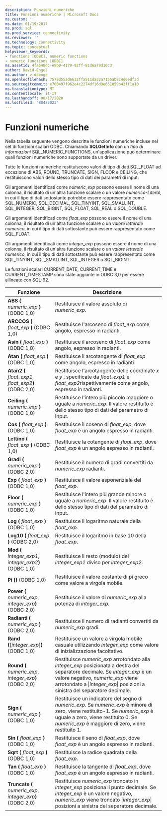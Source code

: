 ```yaml
---
description: Funzioni numeriche
title: Funzioni numeriche | Microsoft Docs
ms.custom: ''
ms.date: 01/19/2017
ms.prod: sql
ms.prod_service: connectivity
ms.reviewer: ''
ms.technology: connectivity
ms.topic: conceptual
helpviewer_keywords:
- functions [ODBC], numeric functions
- numeric functions [ODBC]
ms.assetid: 4fa548dc-e8b0-4179-92ff-81d6a79d10c3
author: David-Engel
ms.author: v-daenge
ms.openlocfilehash: 7575d55ad6632ffa511da32a7155ab8c4d0edf3d
ms.sourcegitcommit: e700497f962e4c2274df16d9e651059b42ff1a10
ms.translationtype: MT
ms.contentlocale: it-IT
ms.lasthandoff: 08/17/2020
ms.locfileid: "88425023"
---
```

# <a name="numeric-functions"></a>Funzioni numeriche
Nella tabella seguente vengono descritte le funzioni numeriche incluse nel set di funzioni scalari ODBC. Chiamando **SQLGetInfo** con un *tipo di informazioni* SQL_NUMERIC_FUNCTIONS, un'applicazione può determinare quali funzioni numeriche sono supportate da un driver.  
  
 Tutte le funzioni numeriche restituiscono valori di tipo di dati SQL_FLOAT ad eccezione di ABS, ROUND, TRUNCATE, SIGN, FLOOR e CEILING, che restituiscono valori dello stesso tipo di dati dei parametri di input.  
  
 Gli argomenti identificati come *numeric_exp* possono essere il nome di una colonna, il risultato di un'altra funzione scalare o un valore *numerico-Litera*l, in cui il tipo di dati sottostante potrebbe essere rappresentato come SQL_NUMERIC, SQL_DECIMAL, SQL_TINYINT, SQL_SMALLINT, SQL_INTEGER, SQL_BIGINT, SQL_FLOAT, SQL_REAL o SQL_DOUBLE.  
  
 Gli argomenti identificati come *float_exp* possono essere il nome di una colonna, il risultato di un'altra funzione scalare o un *valore letterale numerico*, in cui il tipo di dati sottostante può essere rappresentato come SQL_FLOAT.  
  
 Gli argomenti identificati come *integer_exp* possono essere il nome di una colonna, il risultato di un'altra funzione scalare o un *valore letterale numerico*, in cui il tipo di dati sottostante può essere rappresentato come SQL_TINYINT, SQL_SMALLINT, SQL_INTEGER o SQL_BIGINT.  
  
 Le funzioni scalari CURRENT_DATE, CURRENT_TIME e CURRENT_TIMESTAMP sono state aggiunte in ODBC 3,0 per essere allineate con SQL-92.  
  
|Funzione|Descrizione|  
|--------------|-----------------|  
|**ABS (** _numeric_exp_ **)**  (ODBC 1,0)|Restituisce il valore assoluto di *numeric_exp*.|  
|**ARCCOS (** _float_exp_ **)**  (ODBC 1,0)|Restituisce l'arcoseno di *float_exp* come angolo, espresso in radianti.|  
|**Asin (** _float_exp_ **)**  (ODBC 1,0)|Restituisce il arcoseno di *float_exp* come angolo, espresso in radianti.|  
|**Atan (** _float_exp_ **)**  (ODBC 1,0)|Restituisce il arcotangente di *float_exp* come angolo, espresso in radianti.|  
|**Atan2 (** _float_exp1_, _float_exp2_**)**  (ODBC 2,0)|Restituisce l'arcotangente delle coordinate *x* e *y* , specificate da *float_exp1* e *float_exp2*rispettivamente come angolo, espresso in radianti.|  
|**Ceiling (** _numeric_exp_ **)**  (ODBC 1,0)|Restituisce l'intero più piccolo maggiore o uguale a *numeric_exp*. Il valore restituito è dello stesso tipo di dati del parametro di input.|  
|**Cos (** _float_exp_ **)**  (ODBC 1,0)|Restituisce il coseno di *float_exp*, dove *float_exp* è un angolo espresso in radianti.|  
|**Lettino (** _float_exp_ **)**  (ODBC 1,0)|Restituisce la cotangente di *float_exp*, dove *float_exp* è un angolo espresso in radianti.|  
|**Gradi (** _numeric_exp_ **)**  (ODBC 2,0)|Restituisce il numero di gradi convertiti da *numeric_exp* radianti.|  
|**Exp (** _float_exp_ **)**  (ODBC 1,0)|Restituisce il valore esponenziale del *float_exp*.|  
|**Floor (** _numeric_exp_ **)**  (ODBC 1,0)|Restituisce l'intero più grande minore o uguale a *numeric_exp*. Il valore restituito è dello stesso tipo di dati del parametro di input.|  
|**Log (** _float_exp_ **)**  (ODBC 1,0)|Restituisce il logaritmo naturale della *float_exp*.|  
|**Log10 (** _float_exp_ **)**  (ODBC 2,0)|Restituisce il logaritmo in base 10 della *float_exp*.|  
|**Mod (** _integer_exp1_, _integer_exp2_**)**  (ODBC 1,0)|Restituisce il resto (modulo) del *integer_exp1* diviso per *integer_exp2*.|  
|**Pi ()**  (ODBC 1,0)|Restituisce il valore costante di pi greco come valore a virgola mobile.|  
|**Power (** _numeric_exp_, _integer_exp_**)**  (ODBC 2,0)|Restituisce il valore di *numeric_exp* alla potenza di *integer_exp*.|  
|**Radianti (** _numeric_exp_ **)**  (ODBC 2,0)|Restituisce il numero di radianti convertiti da *numeric_exp* gradi.|  
|**Rand (**[*integer_exp*]**)**  (ODBC 1,0)|Restituisce un valore a virgola mobile casuale utilizzando *integer_exp* come valore di inizializzazione facoltativo.|  
|**Round (** _numeric_exp_, _integer_exp_**)**  (ODBC 2,0)|Restituisce *numeric_exp* arrotondato alla *integer_exp* posizionata a destra del separatore decimale. Se *integer_exp* è un valore negativo, *numeric_exp* viene arrotondato a &#124;*integer_exp*&#124; posizioni a sinistra del separatore decimale.|  
|**Sign (** _numeric_exp_ **)**  (ODBC 1,0)|Restituisce un indicatore del segno di *numeric_exp*. Se *numeric_exp* è minore di zero, viene restituito-1. Se *numeric_exp* è uguale a zero, viene restituito 0. Se *numeric_exp* è maggiore di zero, viene restituito 1.|  
|**Sin (** _float_exp_ **)**  (ODBC 1,0)|Restituisce il seno di *float_exp*, dove *float_exp* è un angolo espresso in radianti.|  
|**Sqrt (** _float_exp_ **)**  (ODBC 1,0)|Restituisce la radice quadrata della *float_exp*.|  
|**Tan (** _float_exp_ **)**  (ODBC 1,0)|Restituisce la tangente di *float_exp*, dove *float_exp* è un angolo espresso in radianti.|  
|**Truncate (** _numeric_exp_, _integer_exp_**)**  (ODBC 2,0)|Restituisce *numeric_exp* troncato in *integer_exp* posiziona il punto decimale. Se *integer_exp* è un valore negativo, *numeric_exp* viene troncato &#124;*integer_exp*&#124; posizioni a sinistra del separatore decimale.|
